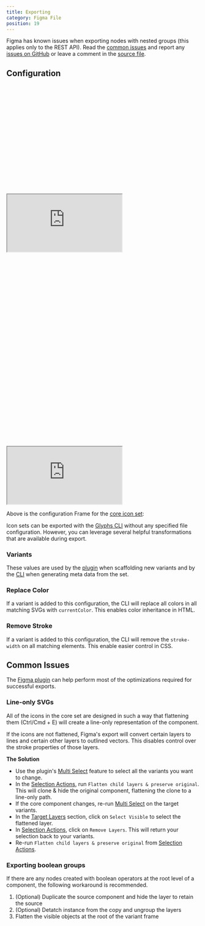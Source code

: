```yaml
---
title: Exporting
category: Figma File
position: 19
---
```


<alert>

Figma has known issues when exporting nodes with nested groups (this applies only to the REST API). Read the [common issues](#common-issues) and report any [issues on GitHub](https://github.com/gorango/glyphs/issues) or leave a comment in the [source file](https://www.figma.com/file/2TsY9yqFso1zrvF8LNcVE7).

</alert>

## Configuration

<div class="hidden sm_block relative rounded-xl overflow-hidden w-full" style="padding-top: 56.25%">
  <iframe
    class="absolute inset-0 w-full h-full"
    src="https://www.figma.com/embed?embed_host=share&url=https%3A%2F%2Fwww.figma.com%2Ffile%2F2TsY9yqFso1zrvF8LNcVE7%2FGlyphs-Icons%3Fnode-id%3D3844%253A75606"
    allowfullscreen
  ></iframe>
</div>

<div class="sm_hidden relative rounded-xl overflow-hidden w-full" style="padding-top: 100%">
  <iframe
    class="absolute inset-0 w-full h-full"
    src="https://www.figma.com/embed?embed_host=share&url=https%3A%2F%2Fwww.figma.com%2Ffile%2F2TsY9yqFso1zrvF8LNcVE7%2FGlyphs-Icons%3Fnode-id%3D3844%253A75606"
    allowfullscreen
  ></iframe>
</div>

Above is the configuration <span class="info-tag" title="Figma's layer group">Frame</span> for the [core icon set](https://www.figma.com/file/2TsY9yqFso1zrvF8LNcVE7/?node-id=0%3A1):

Icon sets can be exported with the [Glyphs CLI](/docs/cli/install-cli) without any specified file configuration. However, you can leverage several helpful transformations that are available during export.

### Variants

These values are used by the [plugin](/docs/plugin/install-plugin) when scaffolding new variants and by the [CLI](/docs/cli/install-cli) when generating meta data from the set.

### Replace Color

If a variant is added to this configuration, the CLI will replace all colors in all matching SVGs with `currentColor`. This enables color inheritance in HTML.

### Remove Stroke

If a variant is added to this configuration, the CLI will remove the `stroke-width` on all matching elements. This enable easier control in CSS.



## Common Issues

The [Figma plugin](/docs/plugin/install-plugin) can help perform most of the optimizations required for successful exports.

### Line-only SVGs

All of the icons in the core set are designed in such a way that flattening them (Ctrl/Cmd + E) will create a line-only representation of the component.

If the icons are not flattened, Figma's export will convert certain layers to lines and certain other layers to outlined vectors. This disables control over the <span class="info-tag" title="width, linecap, dasharray">stroke properties</span> of those layers.

**The Solution**

- Use the plugin's [Multi Select](/docs/plugin/features#multi-select) feature to select all the variants you want to change.
- In the [Selection Actions](/docs/plugin/features#selection-actians), run `Flatten child layers & preserve original`. This will clone & hide the original component, flattening the clone to a line-only path.
- If the core component changes, re-run [Multi Select](/docs/plugin/features#multi-select) on the target variants.
- In the [Target Layers](/docs/plugin/features#target-layers) section, click on `Select Visible` to select the flattened layer.
- In [Selection Actions](/docs/plugin/features#selection-actions), click on `Remove Layers`. This will return your selection back to your variants.
- Re-run `Flatten child layers & preserve original` from [Selection Actions](/docs/plugin/features#selection-actions).

### Exporting boolean groups

If there are any nodes created with boolean operators at the root level of a component, the following workaround is recommended.

1. (Optional) Duplicate the source component and hide the layer to retain the source
2. (Optional) Detatch instance from the copy and ungroup the layers
3. Flatten the visible objects at the root of the variant frame


